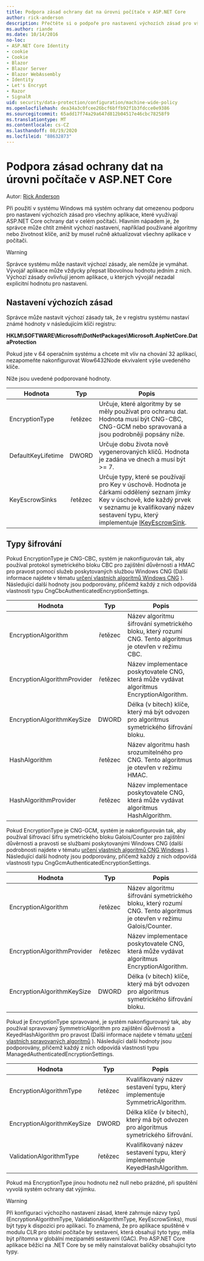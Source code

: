 ```yaml
---
title: Podpora zásad ochrany dat na úrovni počítače v ASP.NET Core
author: rick-anderson
description: Přečtěte si o podpoře pro nastavení výchozích zásad pro všechny aplikace, které využívají ASP.NET Core ochraně dat v celém počítači.
ms.author: riande
ms.date: 10/14/2016
no-loc:
- ASP.NET Core Identity
- cookie
- Cookie
- Blazor
- Blazor Server
- Blazor WebAssembly
- Identity
- Let's Encrypt
- Razor
- SignalR
uid: security/data-protection/configuration/machine-wide-policy
ms.openlocfilehash: dea34a3c0fcee26bcf6bffb92f1b3fdcce0e9386
ms.sourcegitcommit: 65add17f74a29a647d812b04517e46cbc78258f9
ms.translationtype: MT
ms.contentlocale: cs-CZ
ms.lasthandoff: 08/19/2020
ms.locfileid: "88632873"
---
```

# <a name="data-protection-machine-wide-policy-support-in-aspnet-core"></a>Podpora zásad ochrany dat na úrovni počítače v ASP.NET Core

Autor: [Rick Anderson](https://twitter.com/RickAndMSFT)

Při použití v systému Windows má systém ochrany dat omezenou podporu pro nastavení výchozích zásad pro všechny aplikace, které využívají ASP.NET Core ochrany dat v celém počítači. Hlavním nápadem je, že správce může chtít změnit výchozí nastavení, například používané algoritmy nebo životnost klíče, aniž by musel ručně aktualizovat všechny aplikace v počítači.

> [!WARNING]
> Správce systému může nastavit výchozí zásady, ale nemůže je vymáhat. Vývojář aplikace může vždycky přepsat libovolnou hodnotu jedním z nich. Výchozí zásady ovlivňují jenom aplikace, u kterých vývojář nezadal explicitní hodnotu pro nastavení.

## <a name="setting-default-policy"></a>Nastavení výchozích zásad

Správce může nastavit výchozí zásady tak, že v registru systému nastaví známé hodnoty v následujícím klíči registru:

**HKLM\SOFTWARE\Microsoft\DotNetPackages\Microsoft.AspNetCore.DataProtection**

Pokud jste v 64 operačním systému a chcete mít vliv na chování 32 aplikací, nezapomeňte nakonfigurovat Wow6432Node ekvivalent výše uvedeného klíče.

Níže jsou uvedené podporované hodnoty.

| Hodnota              | Typ   | Popis |
| ------------------ | :----: | ----------- |
| EncryptionType     | řetězec | Určuje, které algoritmy by se měly používat pro ochranu dat. Hodnota musí být CNG-CBC, CNG-GCM nebo spravovaná a jsou podrobněji popsány níže. |
| DefaultKeyLifetime | DWORD  | Určuje dobu života nově vygenerovaných klíčů. Hodnota je zadána ve dnech a musí být >= 7. |
| KeyEscrowSinks     | řetězec | Určuje typy, které se používají pro Key v úschově. Hodnota je čárkami oddělený seznam jímky Key v úschově, kde každý prvek v seznamu je kvalifikovaný název sestavení typu, který implementuje [IKeyEscrowSink](/dotnet/api/microsoft.aspnetcore.dataprotection.keymanagement.ikeyescrowsink). |

## <a name="encryption-types"></a>Typy šifrování

Pokud EncryptionType je CNG-CBC, systém je nakonfigurován tak, aby používal protokol symetrického bloku CBC pro zajištění důvěrnosti a HMAC pro pravost pomocí služeb poskytovaných službou Windows CNG (Další informace najdete v tématu [určení vlastních algoritmů Windows CNG](xref:security/data-protection/configuration/overview#specifying-custom-windows-cng-algorithms) ). Následující další hodnoty jsou podporovány, přičemž každý z nich odpovídá vlastnosti typu CngCbcAuthenticatedEncryptionSettings.

| Hodnota                       | Typ   | Popis |
| --------------------------- | :----: | ----------- |
| EncryptionAlgorithm         | řetězec | Název algoritmu šifrování symetrického bloku, který rozumí CNG. Tento algoritmus je otevřen v režimu CBC. |
| EncryptionAlgorithmProvider | řetězec | Název implementace poskytovatele CNG, která může vydávat algoritmus EncryptionAlgorithm. |
| EncryptionAlgorithmKeySize  | DWORD  | Délka (v bitech) klíče, který má být odvozen pro algoritmus symetrického šifrování bloku. |
| HashAlgorithm               | řetězec | Název algoritmu hash srozumitelného pro CNG. Tento algoritmus je otevřen v režimu HMAC. |
| HashAlgorithmProvider       | řetězec | Název implementace poskytovatele CNG, která může vydávat algoritmus HashAlgorithm. |

Pokud EncryptionType je CNG-GCM, systém je nakonfigurován tak, aby používal šifrovací šifru symetrického bloku Galois/Counter pro zajištění důvěrnosti a pravosti se službami poskytovanými Windows CNG (další podrobnosti najdete v tématu [určení vlastních algoritmů CNG Windows](xref:security/data-protection/configuration/overview#specifying-custom-windows-cng-algorithms) ). Následující další hodnoty jsou podporovány, přičemž každý z nich odpovídá vlastnosti typu CngGcmAuthenticatedEncryptionSettings.

| Hodnota                       | Typ   | Popis |
| --------------------------- | :----: | ----------- |
| EncryptionAlgorithm         | řetězec | Název algoritmu šifrování symetrického bloku, který rozumí CNG. Tento algoritmus je otevřen v režimu Galois/Counter. |
| EncryptionAlgorithmProvider | řetězec | Název implementace poskytovatele CNG, která může vydávat algoritmus EncryptionAlgorithm. |
| EncryptionAlgorithmKeySize  | DWORD  | Délka (v bitech) klíče, který má být odvozen pro algoritmus symetrického šifrování bloku. |

Pokud je EncryptionType spravované, je systém nakonfigurovaný tak, aby používal spravovaný SymmetricAlgorithm pro zajištění důvěrnosti a KeyedHashAlgorithm pro pravost (Další informace najdete v tématu [určení vlastních spravovaných algoritmů](xref:security/data-protection/configuration/overview#specifying-custom-managed-algorithms) ). Následující další hodnoty jsou podporovány, přičemž každý z nich odpovídá vlastnosti typu ManagedAuthenticatedEncryptionSettings.

| Hodnota                      | Typ   | Popis |
| -------------------------- | :----: | ----------- |
| EncryptionAlgorithmType    | řetězec | Kvalifikovaný název sestavení typu, který implementuje SymmetricAlgorithm. |
| EncryptionAlgorithmKeySize | DWORD  | Délka klíče (v bitech), který má být odvozen pro algoritmus symetrického šifrování. |
| ValidationAlgorithmType    | řetězec | Kvalifikovaný název sestavení typu, který implementuje KeyedHashAlgorithm. |

Pokud má EncryptionType jinou hodnotu než null nebo prázdné, při spuštění vyvolá systém ochrany dat výjimku.

> [!WARNING]
> Při konfiguraci výchozího nastavení zásad, které zahrnuje názvy typů (EncryptionAlgorithmType, ValidationAlgorithmType, KeyEscrowSinks), musí být typy k dispozici pro aplikaci. To znamená, že pro aplikace spuštěné v modulu CLR pro stolní počítače by sestavení, která obsahují tyto typy, měla být přítomna v globální mezipaměti sestavení (GAC). Pro ASP.NET Core aplikace běžící na .NET Core by se měly nainstalovat balíčky obsahující tyto typy.

